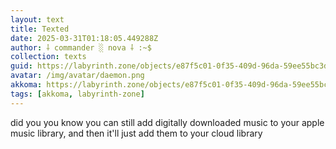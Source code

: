 ```yaml
---
layout: text
title: Texted
date: 2025-03-31T01:18:05.449288Z
author: ⸸ commander ░ nova ⸸ :~$
collection: texts
guid: https://labyrinth.zone/objects/e87f5c01-0f35-409d-96da-59ee55bc3de1
avatar: /img/avatar/daemon.png
akkoma: https://labyrinth.zone/objects/e87f5c01-0f35-409d-96da-59ee55bc3de1
tags: [akkoma, labyrinth-zone]
---
```


<p>did you you know you can still add digitally downloaded music to your apple music library, and then it'll just add them to your cloud library</p>